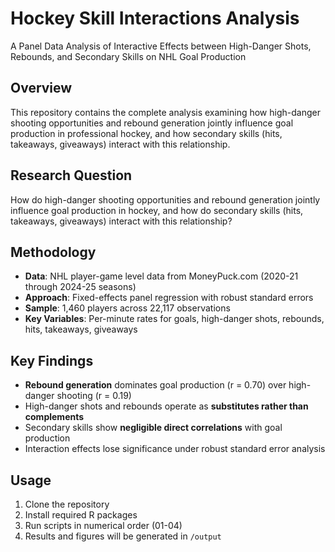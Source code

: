 # Hockey Skill Interactions Analysis

A Panel Data Analysis of Interactive Effects between High-Danger Shots, Rebounds, and Secondary Skills on NHL Goal Production

## Overview

This repository contains the complete analysis examining how high-danger shooting opportunities and rebound generation jointly influence goal production in professional hockey, and how secondary skills (hits, takeaways, giveaways) interact with this relationship.

## Research Question

How do high-danger shooting opportunities and rebound generation jointly influence goal production in hockey, and how do secondary skills (hits, takeaways, giveaways) interact with this relationship?

## Methodology

- **Data**: NHL player-game level data from MoneyPuck.com (2020-21 through 2024-25 seasons)
- **Approach**: Fixed-effects panel regression with robust standard errors
- **Sample**: 1,460 players across 22,117 observations
- **Key Variables**: Per-minute rates for goals, high-danger shots, rebounds, hits, takeaways, giveaways

## Key Findings

- **Rebound generation** dominates goal production (r = 0.70) over high-danger shooting (r = 0.19)
- High-danger shots and rebounds operate as **substitutes rather than complements** 
- Secondary skills show **negligible direct correlations** with goal production
- Interaction effects lose significance under robust standard error analysis

## Usage
1. Clone the repository
2. Install required R packages
3. Run scripts in numerical order (01-04)
4. Results and figures will be generated in `/output`
